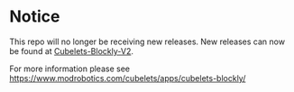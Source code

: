 # Notice
This repo will no longer be receiving new releases. New releases can now be found at [Cubelets-Blockly-V2](https://github.com/modrobotics/Cubelets-Blockly-V2/releases).

For more information please see https://www.modrobotics.com/cubelets/apps/cubelets-blockly/
